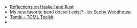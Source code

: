 - [Reflections on Haskell and Rust](https://academy.fpblock.com/blog/rust-haskell-reflections/)
- [My new favorite band doesn't exist? - by Seeby Woodhouse](https://www.seebysruminations.com/p/my-new-favorite-band)
- [Tombi - TOML Toolkit](https://tombi-toml.github.io/tombi/)
-